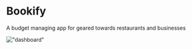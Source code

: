# Bookify

A budget managing app for geared towards restaurants and businesses

!["dashboard"](https://github.com/08jhs05/DonDonDon/blob/feature/sidebar/docs/dashboard-wireframe.png)
